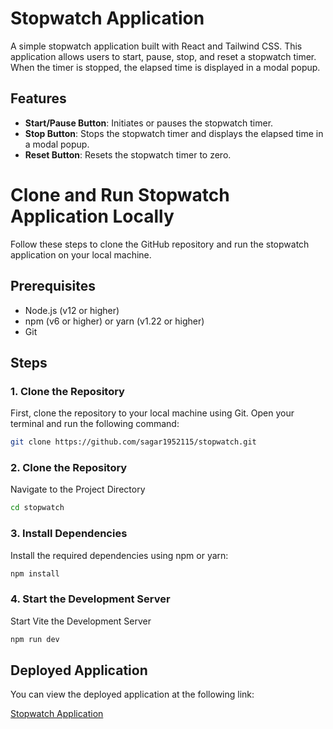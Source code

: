 # Stopwatch Application

A simple stopwatch application built with React and Tailwind CSS. This application allows users to start, pause, stop, and reset a stopwatch timer. When the timer is stopped, the elapsed time is displayed in a modal popup.

## Features

- **Start/Pause Button**: Initiates or pauses the stopwatch timer.
- **Stop Button**: Stops the stopwatch timer and displays the elapsed time in a modal popup.
- **Reset Button**: Resets the stopwatch timer to zero.

# Clone and Run Stopwatch Application Locally

Follow these steps to clone the GitHub repository and run the stopwatch application on your local machine.

## Prerequisites

- Node.js (v12 or higher)
- npm (v6 or higher) or yarn (v1.22 or higher)
- Git

## Steps

### 1. Clone the Repository

First, clone the repository to your local machine using Git. Open your terminal and run the following command:

```bash
git clone https://github.com/sagar1952115/stopwatch.git
```


### 2. Clone the Repository

Navigate to the Project Directory

```bash
cd stopwatch
```

### 3. Install Dependencies

Install the required dependencies using npm or yarn:
```bash
npm install
```

### 4. Start the Development Server

Start Vite the Development Server
```bash
npm run dev
```

## Deployed Application

You can view the deployed application at the following link:

[Stopwatch Application](https://stopwatch-solvative.netlify.app/)


